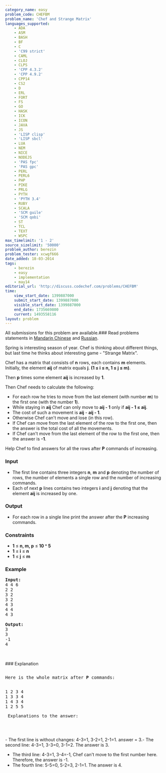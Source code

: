 ```yaml
---
category_name: easy
problem_code: CHEFBM
problem_name: 'Chef and Strange Matrix'
languages_supported:
    - ADA
    - ASM
    - BASH
    - BF
    - C
    - 'C99 strict'
    - CAML
    - CLOJ
    - CLPS
    - 'CPP 4.3.2'
    - 'CPP 4.9.2'
    - CPP14
    - CS2
    - D
    - ERL
    - FORT
    - FS
    - GO
    - HASK
    - ICK
    - ICON
    - JAVA
    - JS
    - 'LISP clisp'
    - 'LISP sbcl'
    - LUA
    - NEM
    - NICE
    - NODEJS
    - 'PAS fpc'
    - 'PAS gpc'
    - PERL
    - PERL6
    - PHP
    - PIKE
    - PRLG
    - PYTH
    - 'PYTH 3.4'
    - RUBY
    - SCALA
    - 'SCM guile'
    - 'SCM qobi'
    - ST
    - TCL
    - TEXT
    - WSPC
max_timelimit: '1 - 2'
source_sizelimit: '50000'
problem_author: berezin
problem_tester: xcwgf666
date_added: 18-03-2014
tags:
    - berezin
    - easy
    - implementation
    - may14
editorial_url: 'http://discuss.codechef.com/problems/CHEFBM'
time:
    view_start_date: 1399887000
    submit_start_date: 1399887000
    visible_start_date: 1399887000
    end_date: 1735669800
    current: 1493558116
layout: problem
---
```

All submissions for this problem are available.###  Read problems statements in [Mandarin Chinese](http://www.codechef.com/download/translated/MAY14/mandarin/CHEFBM.pdf) and [Russian](http://www.codechef.com/download/translated/MAY14/russian/CHEFBM.pdf).

Spring is interesting season of year. Chef is thinking about different things, but last time he thinks about interesting game - "Strange Matrix".

Chef has a matrix that consists of **n** rows, each contains **m** elements. Initially, the element **aij** of matrix equals **j**. **(1 ≤ i ≤ n, 1 ≤ j ≤ m)**.

Then **p** times some element **aij** is increased by **1**.

Then Chef needs to calculate the following:

- For each row he tries to move from the last element (with number **m**) to the first one (with the number **1**).
- While staying in **aij** Chef can only move to **aij - 1** only if **aij - 1 ≤ **aij****.
- The cost of such a movement is **aij** - **aij - 1**.
- Otherwise Chef can't move and lose (in this row).
- If Chef can move from the last element of the row to the first one, then the answer is the total cost of all the movements.
- If Chef can't move from the last element of the row to the first one, then the answer is **-1**.

 Help Chef to find answers for all the rows after **P** commands of increasing.

### Input

- The first line contains three integers **n**, **m** and **p** denoting the number of rows, the number of elements a single row and the number of increasing commands.
- Each of next **p** lines contains two integers **i** and **j** denoting that the element **aij**  is increased by one.

### Output

- For each row in a single line print the answer after the **P** increasing commands.

### Constraints

- **1** ≤ **n, m, p** ≤ **10 ^ 5**
- **1** ≤ **i** ≤ **n**
- **1** ≤ **j** ≤ **m**

### Example

<pre><b>Input:</b>
4 4 6
2 2
3 2 
3 2 
4 3
4 4
4 3

<b>Output:</b>
3
3
-1
4


</pre>### Explanation
<pre>
<p>Here is the whole matrix after <b>P</b> commands:</p>
1 2 3 4
1 3 3 4
1 4 3 4
1 2 5 5
<p> Explanations to the answer: </p>

</pre>- The first line is without changes: 4-3=1, 3-2=1, 2-1=1. answer = 3.- The second line: 4-3=1, 3-3=0, 3-1=2. The answer is 3.
- The third line: 4-3=1, 3-4=-1, Chef can't move to the first number here. Therefore, the answer is -1.
- The fourth line: 5-5=0, 5-2=3, 2-1=1. The answer is 4.
